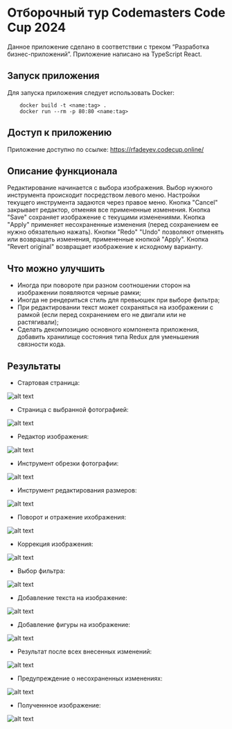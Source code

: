 # Отборочный тур Codemasters Code Cup 2024
Данное приложение сделано в соответствии с треком “Разработка бизнес-приложений”.
Приложение написано на TypeScript React.

## Запуск приложения
Для запуска приложения следует использовать Docker:
```
    docker build -t <name:tag> .
    docker run --rm -p 80:80 <name:tag>
```

## Доступ к приложению
Приложение доступно по ссылке: https://rfadeyev.codecup.online/

## Описание функционала
Редактирование начинается с выбора изображения.
Выбор нужного инструмента происходит посредством левого меню.
Настройки текущего инструмента задаются через правое меню.
Кнопка "Cancel" закрывает редактор, отменяя все примененные изменения.
Кнопка "Save" сохраняет изображение с текущими изменениями.
Кнопка "Apply" применяет несохраненные изменения (перед сохранением ее нужно обязательно нажать).
Кнопки "Redo" "Undo" позволяют отменять или возвращать изменения, примененные кнопкой "Apply".
Кнопка "Revert original" возвращает изображение к исходному варианту.

## Что можно улучшить
- Иногда при повороте при разном соотношении сторон на изображении появляются черные рамки;
- Иногда не рендериться стиль для превьюшек при выборе фильтра;
- При редактировании текст может сохраняться на изображении с рамкой (если перед сохранением его не двигали или не растягивали);
- Сделать декомпозицию основного компонента приложения, добавить хранилище состояния типа Redux для уменьшения связности кода.

## Результаты
- Стартовая страница:

![alt text](/ui/result-images/1.png)
- Страница с выбранной фотографией:

![alt text](/ui/result-images/2.png)
- Редактор изображения:

![alt text](/ui/result-images/3.png)
- Инструмент обрезки фотографии:

![alt text](/ui/result-images/4.png)
- Инструмент редактирования размеров:

![alt text](/ui/result-images/5.png)
- Поворот и отражение ихображения:

![alt text](/ui/result-images/6.png)
- Коррекция изображения:

![alt text](/ui/result-images/7.png)
- Выбор фильтра:

![alt text](/ui/result-images/8.png)
- Добавление текста на изображение:

![alt text](/ui/result-images/9.png)
- Добавление фигуры на изображение:

![alt text](/ui/result-images/10.png)
- Результат после всех внесенных изменений:

![alt text](/ui/result-images/11.png)
- Предупреждение о несохраненных изменениях:

![alt text](/ui/result-images/12.png)
- Полученнное изображение:

![alt text](/ui/result-images/13.png)